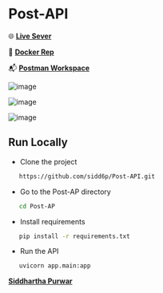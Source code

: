 # Post-API

🌐 __[Live Sever](http://146.190.115.182/docs)__ 

🐳 __[Docker Rep](https://hub.docker.com/r/siddp6/post-api)__   

📬 __[Postman Workspace](https://www.postman.com/science-geologist-6321970/workspace/post-api-app)__



![image](https://github.com/sidd6p/Post-API/assets/91800813/a4831dfa-a235-44a3-9213-807fc2716700)



![image](https://github.com/sidd6p/Post-API/assets/91800813/f65e3df6-9ed1-4b74-8480-490d6426ddea)



![image](https://github.com/sidd6p/Post-API/assets/91800813/aa81483f-b1f1-4ad9-8c71-10ea3542da01)



## Run Locally


- Clone the project

```bash
   https://github.com/sidd6p/Post-API.git
```

- Go to the Post-AP directory
```bash
   cd Post-AP

```
- Install requirements
```bash 
   pip install -r requirements.txt
```
- Run the API
```bash 
   uvicorn app.main:app 
```


__[Siddhartha Purwar](https://www.linkedin.com/in/siddp6/)__
